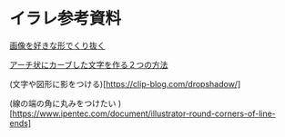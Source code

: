 # イラレ参考資料

[画像を好きな形でくり抜く](https://pronama.jp/2014/02/07/illutrator-clipping-mask/)

[アーチ状にカーブした文字を作る２つの方法](https://clip-blog.com/arched-text/)

(文字や図形に影をつける)[https://clip-blog.com/dropshadow/]

(線の端の角に丸みをつけたい )[https://www.ipentec.com/document/illustrator-round-corners-of-line-ends]